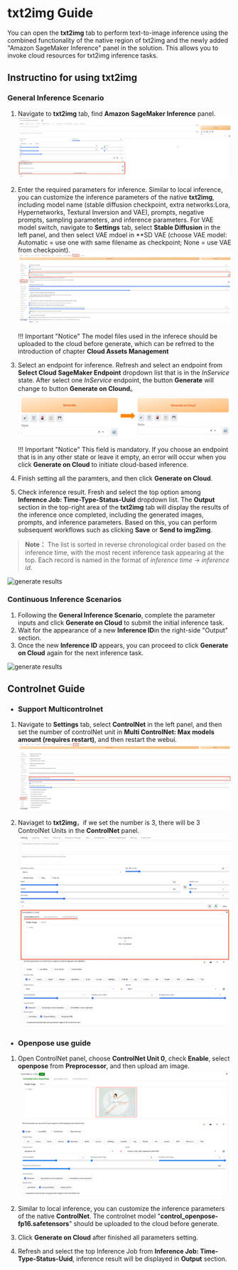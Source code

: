 # txt2img Guide

You can open the **txt2img** tab to perform text-to-image inference using the combined functionality of the native region of txt2img and the newly added "Amazon SageMaker Inference" panel in the solution. This allows you to invoke cloud resources for txt2img inference tasks.

## Instructino for using txt2img

### General Inference Scenario

1. Navigate to **txt2img** tab, find **Amazon SageMaker Inference** panel. 
![Sagemaker Inference面板](../images/txt2img-inference.png)
2. Enter the required parameters for inference. Similar to local inference, you can customize the inference parameters of the native **txt2img**, including model name (stable diffusion checkpoint, extra networks:Lora, Hypernetworks, Textural Inversion and VAE), prompts, negative prompts, sampling parameters, and inference parameters. For VAE model switch, navigate to **Settings** tab, select **Stable Diffusion** in the left panel, and then select VAE mdoel in **SD VAE (choose VAE model: Automatic = use one with same filename as checkpoint; None = use VAE from checkpoint).
![Settings 面板](../images/setting-vae.png)

   !!! Important "Notice" 
       The model files used in the inferece should be uploaded to the cloud before generate, which can be refrred to the introduction of chapter **Cloud Assets Management**

3. Select an endpoint for inference. Refresh and select an endpoint from **Select Cloud SageMaker Endpoint** dropdown list that is in the *InService* state. After select one *InService* endpoint, the button **Generate** will change to button **Generate on Clound**。
![Gnerate button面板](../images/txt2img-generate-button.png)

    !!! Important "Notice" 
        This field is mandatory. If you choose an endpoint that is in any other state or leave it empty, an error will occur when you click **Generate on Cloud** to initiate cloud-based inference.

4. Finish setting all the paramters, and then click **Generate on Cloud**.

5. Check inference result. Fresh and select the top option among **Inference Job: Time-Type-Status-Uuid** dropdown list. The **Output** section in the top-right area of the **txt2img** tab will display the results of the inference once completed, including the generated images, prompts, and inference parameters. Based on this, you can perform subsequent workflows such as clicking **Save** or **Send to img2img**.
> **Note：** The list is sorted in reverse chronological order based on the inference time, with the most recent inference task appearing at the top. Each record is named in the format of *inference time -> inference id*.

![generate results](../../images/generate-results.png)


### Continuous Inference Scenarios
1. Following the **General Inference Scenario**, complete the parameter inputs and click **Generate on Cloud** to submit the initial inference task.
2. Wait for the appearance of a new **Inference ID**in the right-side "Output" section.
3. Once the new **Inference ID** appears, you can proceed to click **Generate on Cloud** again for the next inference task.

![generate results](../../images/continue-inference.png)


## Controlnet Guide

* ### Support Multicontrolnet
1. Navigate to **Settings** tab, select **ControlNet** in the left panel, and then set the number of controlNet unit in **Multi ControlNet: Max models amount (requires restart)**, and then restart the webui.
![Setting-Controlnet](../images/setting-multi-controlnet.png)

2. Naviaget to **txt2img**，if we set the number is 3, there will be 3 ControlNet Units in the **ControlNet** panel.
![Setting-Controlnet](../images/multi-controlnet-inference.png)

* ### Openpose use guide
1. Open ControlNet panel, choose **ControlNet Unit 0**, check **Enable**, select **openpose** from **Preprocessor**, and then upload am image.
![Controlnet-openpose-prepare](../images/controlnet-openpose-prepare.png)
2. Similar to local inference, you can customize the inference parameters of the native **ControlNet**. The controlnet model "**control_openpose-fp16.safetensors**" should be uploaded to the cloud before generate. 
3. Click **Generate on Cloud** after finished all parameters setting.

4. Refresh and select the top Inference Job from **Inference Job: Time-Type-Status-Uuid**, inference result will be displayed in **Output** section.